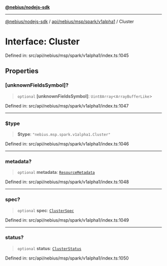 [**@nebius/nodejs-sdk**](../../../../../../README.md)

---

[@nebius/nodejs-sdk](../../../../../../README.md) / [api/nebius/msp/spark/v1alpha1](../README.md) / Cluster

# Interface: Cluster

Defined in: src/api/nebius/msp/spark/v1alpha1/index.ts:1045

## Properties

### \[unknownFieldsSymbol\]?

> `optional` **\[unknownFieldsSymbol\]**: `Uint8Array`\<`ArrayBufferLike`\>

Defined in: src/api/nebius/msp/spark/v1alpha1/index.ts:1047

---

### $type

> **$type**: `"nebius.msp.spark.v1alpha1.Cluster"`

Defined in: src/api/nebius/msp/spark/v1alpha1/index.ts:1046

---

### metadata?

> `optional` **metadata**: [`ResourceMetadata`](../../../../common/v1/interfaces/ResourceMetadata.md)

Defined in: src/api/nebius/msp/spark/v1alpha1/index.ts:1048

---

### spec?

> `optional` **spec**: [`ClusterSpec`](ClusterSpec.md)

Defined in: src/api/nebius/msp/spark/v1alpha1/index.ts:1049

---

### status?

> `optional` **status**: [`ClusterStatus`](ClusterStatus.md)

Defined in: src/api/nebius/msp/spark/v1alpha1/index.ts:1050
